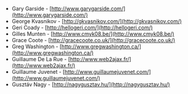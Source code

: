  * Gary Garside - [http://www.garygarside.com/](http://www.garygarside.com/)
 * George Kvasnikov - [http://gkvasnikov.com/](http://gkvasnikov.com/)
 * Geri Coady - [http://hellogeri.com/](http://hellogeri.com/)
 * Gilles Munten - [http://www.cmyk08.be/](http://www.cmyk08.be/)
 * Grace Coote - [http://gracecoote.co.uk/](http://gracecoote.co.uk/)
 * Greg Washington - [http://www.gregwashington.ca/](http://www.gregwashington.ca/)
 * Guillaume De La Rue - [http://www.web2ajax.fr/](http://www.web2ajax.fr/)
 * Guillaume Juvenet - [http://www.guillaumejuvenet.com/](http://www.guillaumejuvenet.com/)
 * Gusztáv Nagy - [http://nagygusztav.hu/](http://nagygusztav.hu/)